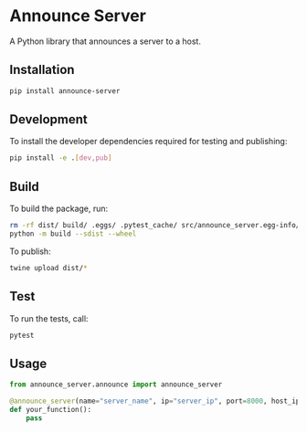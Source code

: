 # Announce Server

A Python library that announces a server to a host.

## Installation

```bash
pip install announce-server
```

## Development

To install the developer dependencies required for testing and publishing:
```bash
pip install -e .[dev,pub]
```

## Build
To build the package, run:

```bash
rm -rf dist/ build/ .eggs/ .pytest_cache/ src/announce_server.egg-info/
python -m build --sdist --wheel
```

To publish:
```bash
twine upload dist/*
```

## Test

To run the tests, call:

```bash
pytest
```

## Usage

```python
from announce_server.announce import announce_server

@announce_server(name="server_name", ip="server_ip", port=8000, host_ip="host_server_ip", host_port=5000, retry_interval=5)
def your_function():
    pass

```